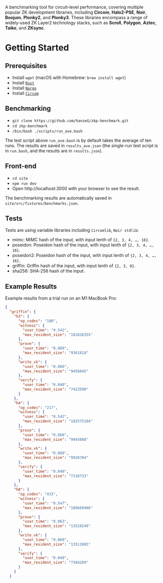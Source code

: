 A benchmarking tool for circuit-level performance, covering multiple popular ZK development libraries, including **Circom**, **Halo2-PSE**, **Noir**, **Boojum**, **Plonky2**, and **Plonky3**. These libraries encompass a range of widely-used ZK Layer2 technology stacks, such as **Scroll**, **Polygon**, **Aztec**, **Taiko**, and **ZKsync**.

# Getting Started

## Prerequisites

- Install `wget` (macOS with Homebrew: `brew install wget`)
- Install [`Rust`](https://www.rust-lang.org/tools/install)
- Install [`Nargo`](https://noir-lang.org/docs/getting_started/installation/)
- Install [`Circom`](https://github.com/iden3/circom)

## Benchmarking

- `git clone https://github.com/hanzeG/zkp-benchmark.git`
- `cd zkp-benchmark`
- `/bin/bash ./scripts/run_ave.bash`

The test script above `run_ave.bash` is by default takes the average of ten runs. The results are saved in `results_ave.json` (the single-run test script is in `run.bash`, and the results are in `results.json`).

## Front-end

- `cd site`
- `npm run dev`
- Open http://localhost:3000 with your browser to see the result.

The benchmarking results are automatically saved in `site/src/fixtures/benchmarks.json`.

## Tests

Tests are using variable libraries including `Circomlib`, `Noir stdlib`: 

- mimc: MiMC hash of the input, with input lenth of `{2, 3, 4, …, 16}`.
- poseidon: Poseidon hash of the input, with input lenth of `{2, 3, 4, …, 16}`.
- poseidon2: Poseidon hash of the input, with input lenth of `{2, 3, 4, …, 16}`.
- griffin: Griffin hash of the input, with input lenth of `{2, 3, 8}`.
- sha256: SHA-256 hash of the input.

## Example Results

Example results from a trial run on an M1 MacBook Pro:

```json
{
  "griffin": {
    "h3": {
      "op_codes": "180",
      "witness": {
        "user_time": "0.542",
        "max_resident_size": "181826355"
      },
      "prove": {
        "user_time": "0.089",
        "max_resident_size": "9361818"
      },
      "write_vk": {
        "user_time": "0.060",
        "max_resident_size": "9456845"
      },
      "verify": {
        "user_time": "0.040",
        "max_resident_size": "7423590"
      }
    },
    "h4": {
      "op_codes": "217",
      "witness": {
        "user_time": "0.542",
        "max_resident_size": "182575104"
      },
      "prove": {
        "user_time": "0.060",
        "max_resident_size": "9945088"
      },
      "write_vk": {
        "user_time": "0.060",
        "max_resident_size": "9928704"
      },
      "verify": {
        "user_time": "0.040",
        "max_resident_size": "7318733"
      }
    },
    "h8": {
      "op_codes": "433",
      "witness": {
        "user_time": "0.547",
        "max_resident_size": "186669466"
      },
      "prove": {
        "user_time": "0.063",
        "max_resident_size": "13510246"
      },
      "write_vk": {
        "user_time": "0.060",
        "max_resident_size": "13511885"
      },
      "verify": {
        "user_time": "0.040",
        "max_resident_size": "7384269"
      }
    }
  }
